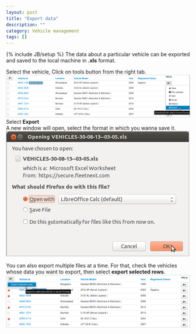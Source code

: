 ```yaml
---
layout: post
title: "Export data"
description: ""
category: Vehicle management
tags: []
---
```

{% include JB/setup %}
The data about a particular vehicle can be exported and saved to the local machine in **.xls** format.
  
Select the vehicle, Click on tools button from the right tab.  
![Exporting Data](/assets/images/tb/export_01.png)  
Select **Export**  
A new window will open, select the format in which you wanna save it.  
![Saving The XLS File](/assets/images/tb/export_02.png)  

You can also export multiple files at a time. For that, check the vehicles whose data you want to export, then select **export selected rows**.
![Exporting multiple files](/assets/images/tb/export_03.png)  



